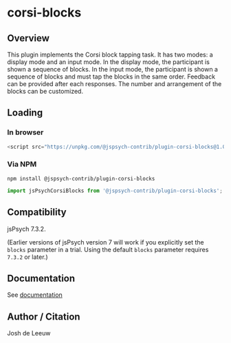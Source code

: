 # corsi-blocks

## Overview

This plugin implements the Corsi block tapping task. It has two modes: a display mode and an input mode. In the display mode, the participant is shown a sequence of blocks. In the input mode, the participant is shown a sequence of blocks and must tap the blocks in the same order. Feedback can be provided after each responses. The number and arrangement of the blocks can be customized.

## Loading

### In browser

```js
<script src="https://unpkg.com/@jspsych-contrib/plugin-corsi-blocks@1.0.0"></script>
```

### Via NPM

```
npm install @jspsych-contrib/plugin-corsi-blocks
```

```js
import jsPsychCorsiBlocks from '@jspsych-contrib/plugin-corsi-blocks';
```

## Compatibility

jsPsych 7.3.2.

(Earlier versions of jsPsych version 7 will work if you explicitly set the `blocks` parameter in a trial. Using the default `blocks` parameter requires `7.3.2` or later.)

## Documentation

See [documentation](https://github.com/jspsych/jspsych-contrib/blob/main/packages/plugin-corsi-blocks/docs/jspsych-corsi-blocks.md)

## Author / Citation

Josh de Leeuw